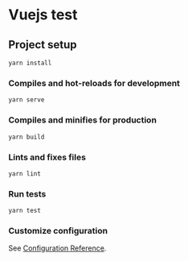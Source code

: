# Vuejs test

## Project setup
```
yarn install
```

### Compiles and hot-reloads for development
```
yarn serve
```

### Compiles and minifies for production
```
yarn build
```

### Lints and fixes files
```
yarn lint
```

### Run tests
```
yarn test
```

### Customize configuration
See [Configuration Reference](https://cli.vuejs.org/config/).